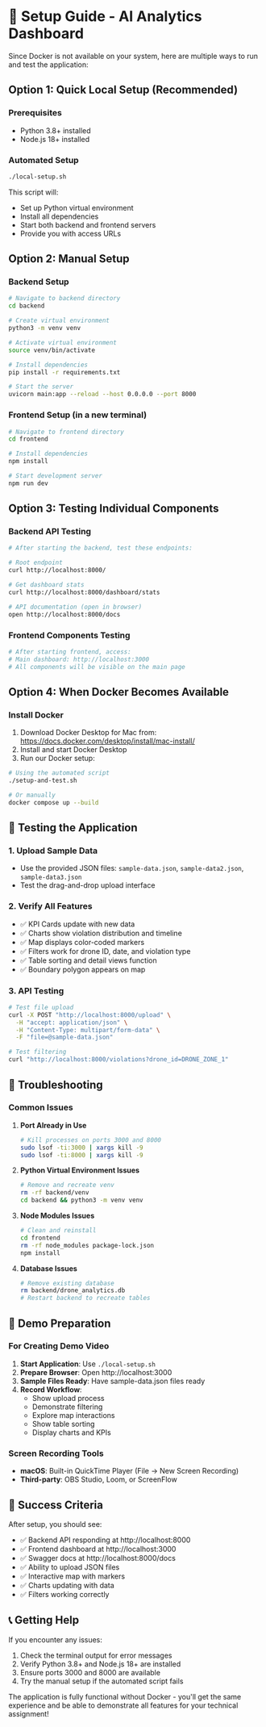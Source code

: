 # 🚀 Setup Guide - AI Analytics Dashboard

Since Docker is not available on your system, here are multiple ways to run and test the application:

## Option 1: Quick Local Setup (Recommended)

### Prerequisites
- Python 3.8+ installed
- Node.js 18+ installed

### Automated Setup
```bash
./local-setup.sh
```

This script will:
- Set up Python virtual environment
- Install all dependencies
- Start both backend and frontend servers
- Provide you with access URLs

## Option 2: Manual Setup

### Backend Setup
```bash
# Navigate to backend directory
cd backend

# Create virtual environment
python3 -m venv venv

# Activate virtual environment
source venv/bin/activate

# Install dependencies
pip install -r requirements.txt

# Start the server
uvicorn main:app --reload --host 0.0.0.0 --port 8000
```

### Frontend Setup (in a new terminal)
```bash
# Navigate to frontend directory
cd frontend

# Install dependencies
npm install

# Start development server
npm run dev
```

## Option 3: Testing Individual Components

### Backend API Testing
```bash
# After starting the backend, test these endpoints:

# Root endpoint
curl http://localhost:8000/

# Get dashboard stats
curl http://localhost:8000/dashboard/stats

# API documentation (open in browser)
open http://localhost:8000/docs
```

### Frontend Components Testing
```bash
# After starting frontend, access:
# Main dashboard: http://localhost:3000
# All components will be visible on the main page
```

## Option 4: When Docker Becomes Available

### Install Docker
1. Download Docker Desktop for Mac from: https://docs.docker.com/desktop/install/mac-install/
2. Install and start Docker Desktop
3. Run our Docker setup:

```bash
# Using the automated script
./setup-and-test.sh

# Or manually
docker compose up --build
```

## 🧪 Testing the Application

### 1. Upload Sample Data
- Use the provided JSON files: `sample-data.json`, `sample-data2.json`, `sample-data3.json`
- Test the drag-and-drop upload interface

### 2. Verify All Features
- ✅ KPI Cards update with new data
- ✅ Charts show violation distribution and timeline
- ✅ Map displays color-coded markers
- ✅ Filters work for drone ID, date, and violation type
- ✅ Table sorting and detail views function
- ✅ Boundary polygon appears on map

### 3. API Testing
```bash
# Test file upload
curl -X POST "http://localhost:8000/upload" \
  -H "accept: application/json" \
  -H "Content-Type: multipart/form-data" \
  -F "file=@sample-data.json"

# Test filtering
curl "http://localhost:8000/violations?drone_id=DRONE_ZONE_1"
```

## 🚨 Troubleshooting

### Common Issues

1. **Port Already in Use**
   ```bash
   # Kill processes on ports 3000 and 8000
   sudo lsof -ti:3000 | xargs kill -9
   sudo lsof -ti:8000 | xargs kill -9
   ```

2. **Python Virtual Environment Issues**
   ```bash
   # Remove and recreate venv
   rm -rf backend/venv
   cd backend && python3 -m venv venv
   ```

3. **Node Modules Issues**
   ```bash
   # Clean and reinstall
   cd frontend
   rm -rf node_modules package-lock.json
   npm install
   ```

4. **Database Issues**
   ```bash
   # Remove existing database
   rm backend/drone_analytics.db
   # Restart backend to recreate tables
   ```

## 📱 Demo Preparation

### For Creating Demo Video

1. **Start Application**: Use `./local-setup.sh`
2. **Prepare Browser**: Open http://localhost:3000
3. **Sample Files Ready**: Have sample-data.json files ready
4. **Record Workflow**:
   - Show upload process
   - Demonstrate filtering
   - Explore map interactions
   - Show table sorting
   - Display charts and KPIs

### Screen Recording Tools
- **macOS**: Built-in QuickTime Player (File → New Screen Recording)
- **Third-party**: OBS Studio, Loom, or ScreenFlow

## 🎯 Success Criteria

After setup, you should see:
- ✅ Backend API responding at http://localhost:8000
- ✅ Frontend dashboard at http://localhost:3000  
- ✅ Swagger docs at http://localhost:8000/docs
- ✅ Ability to upload JSON files
- ✅ Interactive map with markers
- ✅ Charts updating with data
- ✅ Filters working correctly

## 📞 Getting Help

If you encounter any issues:

1. Check the terminal output for error messages
2. Verify Python 3.8+ and Node.js 18+ are installed
3. Ensure ports 3000 and 8000 are available
4. Try the manual setup if the automated script fails

The application is fully functional without Docker - you'll get the same experience and be able to demonstrate all features for your technical assignment! 